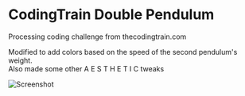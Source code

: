 # CodingTrain Double Pendulum
Processing coding challenge from thecodingtrain.com

Modified to add colors based on the speed of the second pendulum's weight.  
Also made some other A E S T H E T I C tweaks

![Screenshot](https://i.imgur.com/fPtFCiq.png)

